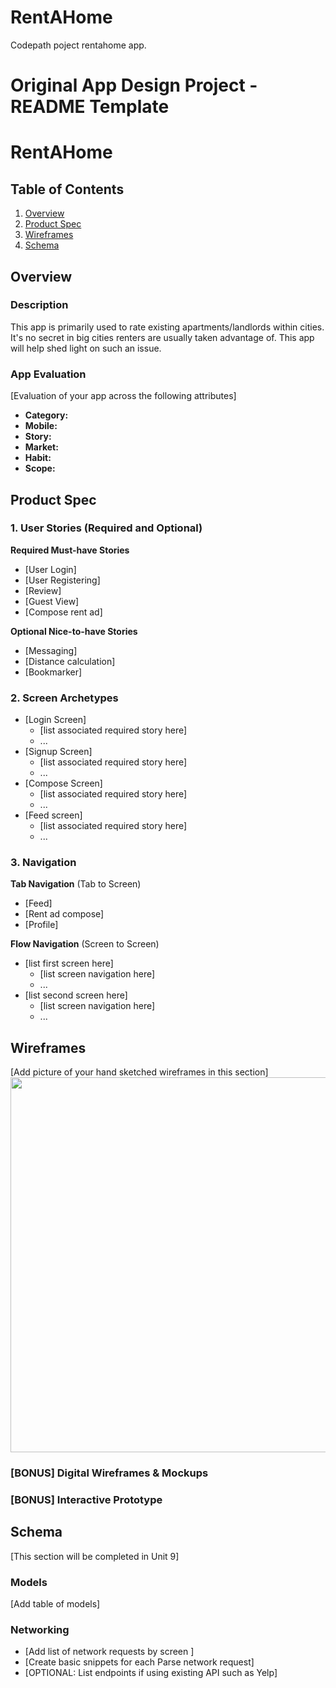 # RentAHome
Codepath poject rentahome app.

Original App Design Project - README Template
===

# RentAHome

## Table of Contents
1. [Overview](#Overview)
1. [Product Spec](#Product-Spec)
1. [Wireframes](#Wireframes)
2. [Schema](#Schema)

## Overview
### Description
This app is primarily used to rate existing apartments/landlords within cities. It's no secret in big cities renters are usually taken advantage of. This app will help shed light on such an issue. 

### App Evaluation
[Evaluation of your app across the following attributes]
- **Category:**
- **Mobile:**
- **Story:**
- **Market:**
- **Habit:**
- **Scope:**

## Product Spec

### 1. User Stories (Required and Optional)

**Required Must-have Stories**

* [User Login]
* [User Registering]
* [Review]
* [Guest View]
* [Compose rent ad]

**Optional Nice-to-have Stories**

* [Messaging]
* [Distance calculation]
* [Bookmarker]

### 2. Screen Archetypes

* [Login Screen]
   * [list associated required story here]
   * ...
* [Signup Screen]
   * [list associated required story here]
   * ...
* [Compose Screen]
   * [list associated required story here]
   * ...
* [Feed screen]
   * [list associated required story here]
   * ...
### 3. Navigation

**Tab Navigation** (Tab to Screen)

* [Feed]
* [Rent ad compose]
* [Profile]

**Flow Navigation** (Screen to Screen)

* [list first screen here]
   * [list screen navigation here]
   * ...
* [list second screen here]
   * [list screen navigation here]
   * ...

## Wireframes
[Add picture of your hand sketched wireframes in this section]
<img src="YOUR_WIREFRAME_IMAGE_URL" width=600>

### [BONUS] Digital Wireframes & Mockups

### [BONUS] Interactive Prototype

## Schema 
[This section will be completed in Unit 9]
### Models
[Add table of models]
### Networking
- [Add list of network requests by screen ]
- [Create basic snippets for each Parse network request]
- [OPTIONAL: List endpoints if using existing API such as Yelp]
